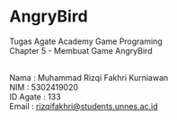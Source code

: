 # AngryBird

Tugas Agate Academy Game Programing<br>
Chapter 5 - Membuat Game AngryBird<br><br>

Nama     : Muhammad Rizqi Fakhri Kurniawan<br>
NIM      : 5302419020<br>
ID Agate : 133<br>
Email    : rizqifakhri@students.unnes.ac.id<br>
